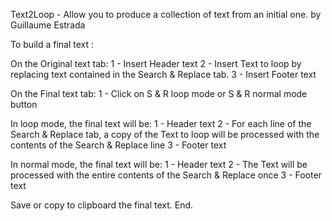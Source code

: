 
Text2Loop - Allow you to produce a collection of text from an initial one.
by Guillaume Estrada

To build a final text :

On the Original text tab:
1 - Insert Header text
2 - Insert Text to loop by replacing text contained in the Search & Replace tab.
3 - Insert Footer text

On the Final text tab:
1 - Click on S & R loop mode or S & R normal mode button

In loop mode, the final text will be:
1 - Header text
2 - For each line of the Search & Replace tab, a copy of the Text to loop will be processed with the contents of the Search & Replace line
3 - Footer text

In normal mode, the final text will be:
1 - Header text
2 - The Text will be processed with the entire contents of the Search & Replace once
3 - Footer text

Save or copy to clipboard the final text. End.
